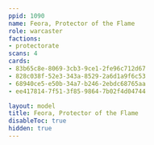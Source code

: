 ```yaml
---
ppid: 1090
name: Feora, Protector of the Flame
role: warcaster
factions:
- protectorate
scans: 4
cards:
- 83b65c8e-8069-3cb3-9ce1-2fe96c712d67
- 828c038f-52e3-343a-8529-2a6d1a9f6c53
- 68940ce5-e50b-34a7-b246-2ebdc68765aa
- ee417814-7f51-3f85-9864-7b02f4d04744

layout: model
title: Feora, Protector of the Flame
disableToc: true
hidden: true
---
```

